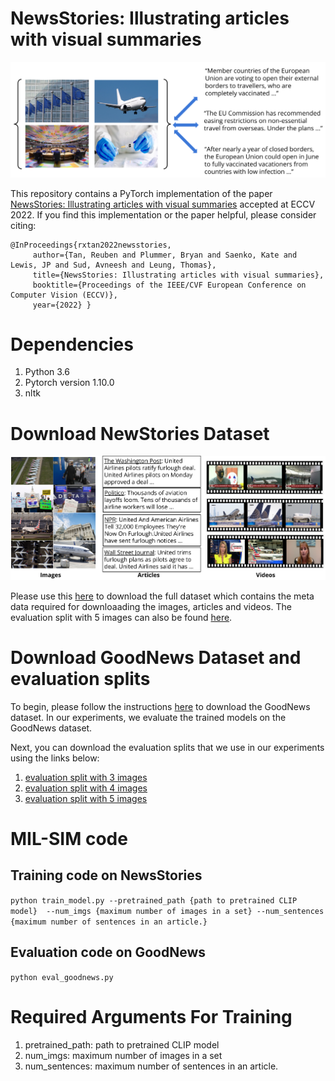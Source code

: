 # NewsStories: Illustrating articles with visual summaries

![alt text](motivational_figure.png)

This repository contains a PyTorch implementation of the paper [NewsStories: Illustrating articles with visual summaries](https://arxiv.org/abs/2009.07698) accepted at ECCV 2022. If you find this implementation or the paper helpful, please consider citing:

    @InProceedings{rxtan2022newsstories,
         author={Tan, Reuben and Plummer, Bryan and Saenko, Kate and Lewis, JP and Sud, Avneesh and Leung, Thomas},
         title={NewsStories: Illustrating articles with visual summaries},
         booktitle={Proceedings of the IEEE/CVF European Conference on Computer Vision (ECCV)},
         year={2022} }
    
# Dependencies

1. Python 3.6
2. Pytorch version 1.10.0
3. nltk

# Download NewStories Dataset

![alt text](dataset.png)

Please use this [here](https://storage.googleapis.com/gresearch/news-stories/full_newsstories_filtered_split.json) to download the full dataset which contains the meta data required for downloaading the images, articles and videos. The evaluation split with 5 images can also be found [here](https://storage.googleapis.com/gresearch/news-stories/final_5_images_newsstories_eval_split.json).

# Download GoodNews Dataset and evaluation splits

To begin, please follow the instructions [here](https://github.com/furkanbiten/GoodNews) to download the GoodNews dataset. In our experiments, we evaluate the trained models on the GoodNews dataset.

Next, you can download the evaluation splits that we use in our experiments using the links below:
1. [evaluation split with 3 images](https://storage.googleapis.com/gresearch/news-stories/goodnews_evaluation/split_3_images_eval_articles.json)
2. [evaluation split with 4 images](https://storage.googleapis.com/gresearch/news-stories/goodnews_evaluation/split_4_images_eval_articles.json)
3. [evaluation split with 5 images](https://storage.googleapis.com/gresearch/news-stories/goodnews_evaluation/split_5_images_eval_articles.json)

# MIL-SIM code

## Training code on NewsStories

`python train_model.py --pretrained_path {path to pretrained CLIP model}  --num_imgs {maximum number of images in a set} --num_sentences {maximum number of sentences in an article.}`

## Evaluation code on GoodNews

`python eval_goodnews.py`

# Required Arguments For Training

1. pretrained_path: path to pretrained CLIP model
2. num_imgs: maximum number of images in a set
3. num_sentences: maximum number of sentences in an article.


